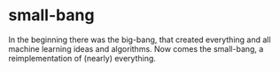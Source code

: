# small-bang
In  the beginning there was the big-bang, that created everything and all machine learning ideas and algorithms. Now comes the small-bang, a reimplementation of (nearly) everything.
